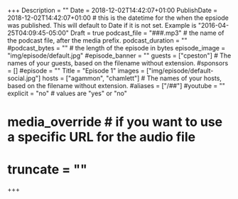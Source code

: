 +++
Description = ""
Date = 2018-12-02T14:42:07+01:00
PublishDate = 2018-12-02T14:42:07+01:00 # this is the datetime for the when the epsiode was published. This will default to Date if it is not set. Example is "2016-04-25T04:09:45-05:00"
Draft = true
podcast_file = "###.mp3" # the name of the podcast file, after the media prefix.
podcast_duration = ""
#podcast_bytes = "" # the length of the episode in bytes
episode_image = "img/episode/default.jpg"
#episode_banner = ""
guests = ["cpeston"] # The names of your guests, based on the filename without extension.
#sponsors = []
#episode = ""
Title = "Episode 1"
images = ["img/episode/default-social.jpg"]
hosts = ["agammon", "chamlett"] # The names of your hosts, based on the filename without extension.
#aliases = ["/##"]
#youtube = ""
explicit = "no" # values are "yes" or "no"
# media_override # if you want to use a specific URL for the audio file
# truncate = ""
+++
